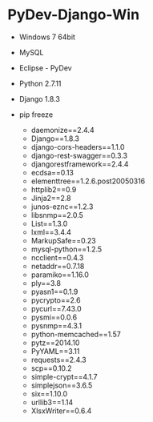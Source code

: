 # PyDev-Django-Win

- Windows 7 64bit
- MySQL
- Eclipse - PyDev
- Python 2.7.11
- Django 1.8.3

- pip freeze
  - daemonize==2.4.4
  - Django==1.8.3
  - django-cors-headers==1.1.0
  - django-rest-swagger==0.3.3
  - djangorestframework==2.4.4
  - ecdsa==0.13
  - elementtree==1.2.6.post20050316
  - httplib2==0.9
  - Jinja2==2.8
  - junos-eznc==1.2.3
  - libsnmp==2.0.5
  - List==1.3.0
  - lxml==3.4.4
  - MarkupSafe==0.23
  - mysql-python==1.2.5
  - ncclient==0.4.3
  - netaddr==0.7.18
  - paramiko==1.16.0
  - ply==3.8
  - pyasn1==0.1.9
  - pycrypto==2.6
  - pycurl==7.43.0
  - pysmi==0.0.6
  - pysnmp==4.3.1
  - python-memcached==1.57
  - pytz==2014.10
  - PyYAML==3.11
  - requests==2.4.3
  - scp==0.10.2
  - simple-crypt==4.1.7
  - simplejson==3.6.5
  - six==1.10.0
  - urllib3==1.14
  - XlsxWriter==0.6.4

